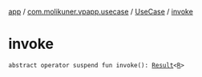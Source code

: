[app](../../index.md) / [com.molikuner.vpapp.usecase](../index.md) / [UseCase](index.md) / [invoke](./invoke.md)

# invoke

`abstract operator suspend fun invoke(): `[`Result`](../../com.molikuner.util/-result/index.md)`<`[`R`](index.md#R)`>`